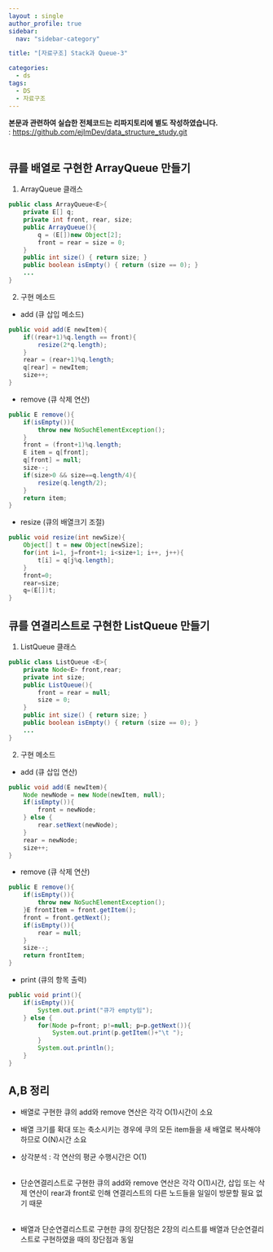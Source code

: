 ```yaml
---
layout : single
author_profile: true
sidebar: 
  nav: "sidebar-category"

title: "[자료구조] Stack과 Queue-3"

categories:
  - ds
tags:
  - DS
  - 자료구조
---
```



**본문과 관련하여 실습한 전체코드는 리파지토리에 별도 작성하였습니다.**<br>
: https://github.com/ejImDev/data_structure_study.git <br><br>

## 큐를 배열로 구현한 ArrayQueue 만들기
1. ArrayQueue 클래스
``` java
public class ArrayQueue<E>{
	private E[] q;
	private int front, rear, size;
	public ArrayQueue(){
		q = (E[])new Object[2];
		front = rear = size = 0;
	}
	public int size() { return size; }
	public boolean isEmpty() { return (size == 0); }
	...
}
```

2. 구현 메소드
- add (큐 삽입 메소드)
``` java
public void add(E newItem){
	if((rear+1)%q.length == front){
		resize(2*q.length);
	}
	rear = (rear+1)%q.length;
	q[rear] = newItem;
	size++;
}
```

- remove (큐 삭제 연산)
``` java
public E remove(){
	if(isEmpty()){
		throw new NoSuchElementException();
	}
	front = (front+1)%q.length;
	E item = q[front];
	q[front] = null;
	size--;
	if(size>0 && size==q.length/4){
		resize(q.length/2);
	}
	return item;
}
```

- resize (큐의 배열크기 조절)
``` java
public void resize(int newSize){
	Object[] t = new Object[newSize];
	for(int i=1, j=front+1; i<size+1; i++, j++){
		t[i] = q[j%q.length];
	}
	front=0;
	rear=size;
	q=(E[])t;
}
```

## 큐를 연결리스트로 구현한 ListQueue 만들기
1. ListQueue 클래스
``` java
public class ListQueue <E>{
	private Node<E> front,rear;
	private int size;
	public ListQueue(){
		front = rear = null;
		size = 0;
	}
	public int size() { return size; }
	public boolean isEmpty() { return (size == 0); }
	...
}
```

2. 구현 메소드
- add (큐 삽입 연산)
``` java
public void add(E newItem){
	Node newNode = new Node(newItem, null);
	if(isEmpty()){
		front = newNode;
	} else {
		rear.setNext(newNode);
	}
	rear = newNode;
	size++;
}
```

- remove (큐 삭제 연산)
``` java
public E remove(){
	if(isEmpty()){
		throw new NoSuchElementException();
	}E frontItem = front.getItem();
	front = front.getNext();
	if(isEmpty()){
		rear = null;
	}
	size--;
	return frontItem;
}
```

- print (큐의 항목 출력)
``` java
public void print(){
	if(isEmpty()){
		System.out.print("큐가 empty임");
	} else {
		for(Node p=front; p!=null; p=p.getNext()){
			System.out.print(p.getItem()+"\t ");
		}
		System.out.println();
	}
}
```

## A,B 정리
- 배열로 구현한 큐의 add와 remove 연산은 각각 O(1)시간이 소요<br>
- 배열 크기를 확대 또는 축소시키는 경우에 쿠의 모든 item들을 새 배열로 복사해야하므로 O(N)시간 소요
- 상각분석 : 각 연산의 평균 수행시간은 O(1)<br><br>

- 단순연결리스트로 구현한 큐의 add와 remove 연산은 각각 O(1)시간, 삽입 또는 삭제 연산이 rear과 front로 인해 연결리스트의 다른 노드들을 일일이 방문할 필요 없기 때문<br><br>

- 배열과 단순연결리스트로 구현한 큐의 장단점은 2장의 리스트를 배열과 단순연결리스트로 구현하였을 때의 장단점과 동일<br>
